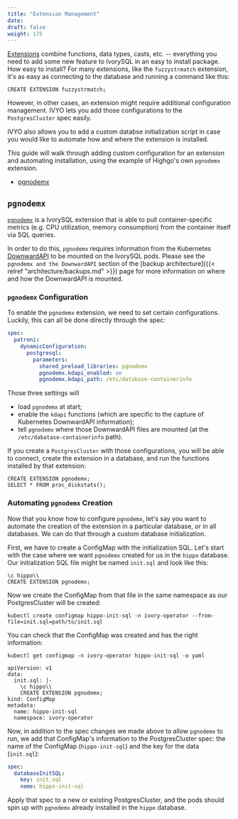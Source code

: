 ```yaml
---
title: "Extension Management"
date:
draft: false
weight: 175
---
```


[Extensions](https://www.postgresql.org/docs/current/external-extensions.html) combine functions, data types, casts, etc. -- everything you need
to add some new feature to IvorySQL in an easy to install package. How easy to install?
For many extensions, like the `fuzzystrmatch` extension, it's as easy as connecting to the database and running a command like this:

```
CREATE EXTENSION fuzzystrmatch;
```

However, in other cases, an extension might require additional configuration management.
IVYO lets you add those configurations to the `PostgresCluster` spec easily.


IVYO also allows you to add a custom databse initialization script in case you would like to
automate how and where the extension is installed.


This guide will walk through adding custom configuration for an extension and
automating installation, using the example of Highgo's own `pgnodemx` extension.

- [pgnodemx](#pgnodemx)

## `pgnodemx`

[`pgnodemx`](https://github.com/ivorysql/pgnodemx) is a IvorySQL extension
that is able to pull container-specific metrics (e.g. CPU utilization, memory
consumption) from the container itself via SQL queries.

In order to do this, `pgnodemx` requires information from the Kubernetes [DownwardAPI](https://kubernetes.io/docs/tasks/inject-data-application/downward-api-volume-expose-pod-information/)
to be mounted on the IvorySQL pods. Please see the `pgnodemx and the DownwardAPI`
section of the [backup architecture]({{< relref "architecture/backups.md" >}}) page for more information on
where and how the DownwardAPI is mounted.

### `pgnodemx` Configuration

To enable the `pgnodemx` extension, we need to set certain configurations. Luckily,
this can all be done directly through the spec:

```yaml
spec:
  patroni:
    dynamicConfiguration:
      postgresql:
        parameters:
          shared_preload_libraries: pgnodemx
          pgnodemx.kdapi_enabled: on
          pgnodemx.kdapi_path: /etc/database-containerinfo
```

Those three settings will

* load `pgnodemx` at start;
* enable the `kdapi` functions (which are specific to the capture of Kubernetes DownwardAPI information);
* tell `pgnodemx` where those DownwardAPI files are mounted (at the `/etc/dabatase-containerinfo` path).

If you create a `PostgresCluster` with those configurations, you will be able to connect,
create the extension in a database, and run the functions installed by that extension:

```
CREATE EXTENSION pgnodemx;
SELECT * FROM proc_diskstats();
```

### Automating `pgnodemx` Creation

Now that you know how to configure `pgnodemx`, let's say you want to automate the creation of
the extension in a particular database, or in all databases. We can do that through
a custom database initialization.

First, we have to create a ConfigMap with the initialization SQL. Let's start with the
case where we want `pgnodemx` created for us in the `hippo` database. Our initialization
SQL file might be named `init.sql` and look like this:

```
\c hippo\\
CREATE EXTENSION pgnodemx;
```

Now we create the ConfigMap from that file in the same namespace as our PostgresCluster will be created:

```shell
kubectl create configmap hippo-init-sql -n ivory-operator --from-file=init.sql=path/to/init.sql
```

You can check that the ConfigMap was created and has the right information:

```shell
kubectl get configmap -n ivory-operator hippo-init-sql -o yaml

apiVersion: v1
data:
  init.sql: |-
    \c hippo\\
    CREATE EXTENSION pgnodemx;
kind: ConfigMap
metadata:
  name: hippo-init-sql
  namespace: ivory-operator
```

Now, in addition to the spec changes we made above to allow `pgnodemx` to run,
we add that ConfigMap's information to the PostgresCluster spec: the name of the
ConfigMap (`hippo-init-sql`) and the key for the data (`init.sql`):

```yaml
spec:
  databaseInitSQL:
    key: init.sql
    name: hippo-init-sql
```

Apply that spec to a new or existing PostgresCluster, and the pods should spin up with
`pgnodemx` already installed in the `hippo` database.

